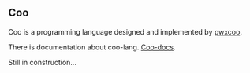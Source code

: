 ## Coo

Coo is a programming language designed and implemented by [pwxcoo](https://github.com/pwxcoo).

There is documentation about coo-lang. [Coo-docs](https://coo-docs.readthedocs.io/en/latest/).

Still in construction...